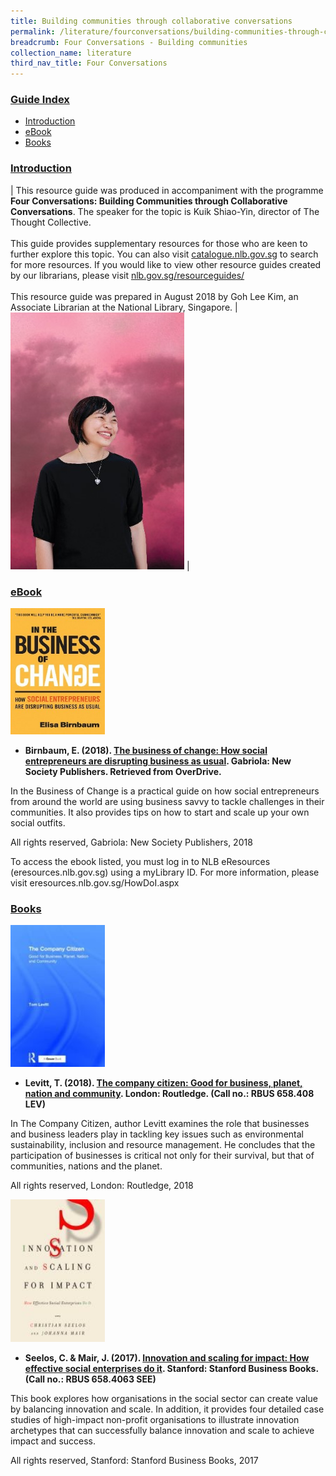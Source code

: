 ```yaml
---
title: Building communities through collaborative conversations
permalink: /literature/fourconversations/building-communities-through-collaborative-conversations/
breadcrumb: Four Conversations - Building communities
collection_name: literature
third_nav_title: Four Conversations
---
```


### <u>Guide Index</u>

* [Introduction](#introduction)
* [eBook​](#ebook)
* [Books​](#books)

### <u>Introduction</u>

| This resource guide was produced in accompaniment with the programme **Four Conversations: Building Communities through Collaborative Conversations**. The speaker for the topic is Kuik Shiao-Yin, director of The Thought Collective. <br><br> This guide provides supplementary resources for those who are keen to further explore this topic. You can also visit [catalogue.nlb.gov.sg](catalogue.nlb.gov.sg) to search for more resources. If you would like to view other resource guides created by our librarians, please visit [nlb.gov.sg/resourceguides/](nlb.gov.sg/resourceguides/) <br><br> This resource guide was prepared in August 2018 by Goh Lee Kim, an Associate Librarian at the National Library, Singapore. | ![Kuik shiao yin image](/images/literature/fourconversations/kuik-shiao-yin.jpg) |

### <u>eBook​</u>

<img src="/images/literature/fourconversations/The-business-of-change.jpg" style="width: 30%;">

* **Birnbaum, E. (2018). [The business of change: How social entrepreneurs are disrupting business as usual](https://nlb.overdrive.com/media/3891860). Gabriola: New Society Publishers. Retrieved from OverDrive.**

In the Business of Change is a practical guide on how social entrepreneurs from around the world are using business savvy to tackle challenges in their communities. It also provides tips on how to start and scale up your own social outfits.

All rights reserved, Gabriola: New Society Publishers, 2018

To access the ebook listed, you must log in to NLB eResources (eresources.nlb.gov.sg) using a myLibrary ID. For more information, please visit eresources.nlb.gov.sg/HowDoI.aspx

### <u>Books​</u>

<img src="/images/literature/fourconversations/The-company-citizen.jpg" style="width: 30%;">

* **Levitt, T. (2018). [The company citizen: Good for business, planet, nation and community](http://eservice.nlb.gov.sg/item_holding_s.aspx?bid=203136045). London: Routledge. (Call no.: RBUS 658.408 LEV)**

In The Company Citizen, author Levitt examines the role that businesses and business leaders play in tackling key issues such as environmental sustainability, inclusion and resource management. He concludes that the participation of businesses is critical not only for their survival, but that of communities, nations and the planet.

All rights reserved, London: Routledge, 2018

<img src="/images/literature/fourconversations/Innovation-and-scaling-for-impact.jpg" style="width: 30%;">

* **Seelos, C. & Mair, J. (2017). [Innovation and scaling for impact: How effective social enterprises do it](http://eservice.nlb.gov.sg/item_holding_s.aspx?bid=202833732). Stanford: Stanford Business Books. (Call no.: RBUS 658.4063 SEE)**

This book explores how organisations in the social sector can create value by balancing innovation and scale. In addition, it provides four detailed case studies of high-impact non-profit organisations to illustrate innovation archetypes that can successfully balance innovation and scale to achieve impact and success.

All rights reserved, Stanford: Stanford Business Books, 2017
